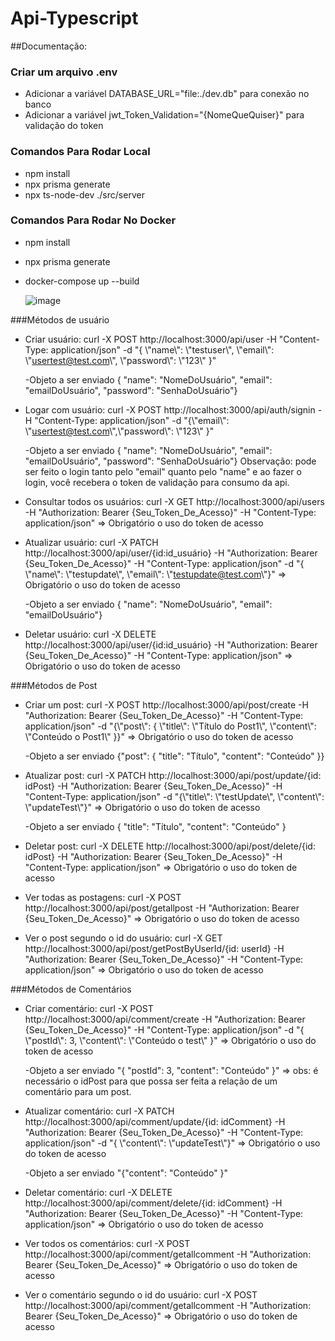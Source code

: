 # Api-Typescript

##Documentação: 
### Criar um arquivo .env
* Adicionar a variável DATABASE_URL="file:./dev.db" para conexão no banco
* Adicionar a variável jwt_Token_Validation="{NomeQueQuiser}" para validação do token
### Comandos Para Rodar Local
* npm install
* npx prisma generate
* npx ts-node-dev ./src/server

### Comandos Para Rodar No Docker
* npm install
* npx prisma generate
* docker-compose up --build



  ![image](https://github.com/Ecxpectro/Api-Typescript/assets/93262391/07dd0dcf-f154-422e-83d7-b0971f2a8ab1)


###Métodos de usuário

* Criar usuário: curl -X POST http://localhost:3000/api/user -H "Content-Type: application/json" -d "{ \\\"name\\\": \\\"testuser\\\", \\\"email\\\": \\\"usertest@test.com\\\", \\\"password\\\": \\\"123\\\" }"

   -Objeto a ser enviado { "name": "NomeDoUsuário", "email": "emailDoUsuário", "password": "SenhaDoUsuário"}

* Logar com usuário: curl -X POST http://localhost:3000/api/auth/signin -H "Content-Type: application/json" -d "{\\\"email\\\": \\\"usertest@test.com\\\",\\\"password\\\": \\\"123\\\"  }"

  -Objeto a ser enviado { "name": "NomeDoUsuário", "email": "emailDoUsuário", "password": "SenhaDoUsuário"} Observação: pode ser feito o login tanto pelo "email" quanto pelo "name" e ao fazer o login, você recebera o token de validação para consumo da api.

* Consultar todos os usuários: curl -X GET http://localhost:3000/api/users -H "Authorization: Bearer {Seu_Token_De_Acesso}" -H "Content-Type: application/json" => Obrigatório o uso do token de acesso

* Atualizar usuário: curl -X PATCH http://localhost:3000/api/user/{id:id_usuário} -H "Authorization: Bearer {Seu_Token_De_Acesso}" -H "Content-Type: application/json" -d "{ \\\"name\\\": \\\"testupdate\\\", \\\"email\\\": \\\"testupdate@test.com\\\"}" => Obrigatório o uso do token de acesso

  -Objeto a ser enviado { "name": "NomeDoUsuário", "email": "emailDoUsuário"}

* Deletar usuário: curl -X DELETE http://localhost:3000/api/user/{id:id_usuário} -H "Authorization: Bearer {Seu_Token_De_Acesso}" -H "Content-Type: application/json" => Obrigatório o uso do token de acesso

###Métodos de Post

* Criar um post: curl -X POST http://localhost:3000/api/post/create -H "Authorization: Bearer {Seu_Token_De_Acesso}" -H "Content-Type: application/json" -d "{\\\"post\\\": { \\\"title\\\": \\\"Título do Post1\\\", \\\"content\\\": \\\"Conteúdo o Post1\\\" }}" => Obrigatório o uso do token de acesso

  -Objeto a ser enviado {"post": { "title": "Título", "content": "Conteúdo" }}

* Atualizar post: curl -X PATCH http://localhost:3000/api/post/update/{id: idPost} -H "Authorization: Bearer {Seu_Token_De_Acesso}" -H "Content-Type: application/json" -d "{\\\"title\\\": \\\"testUpdate\\\", \\\"content\\\": \\\"updateTest\\\"}" => Obrigatório o uso do token de acesso

  -Objeto a ser enviado { "title": "Título", "content": "Conteúdo" }

* Deletar post: curl -X DELETE http://localhost:3000/api/post/delete/{id: idPost} -H "Authorization: Bearer {Seu_Token_De_Acesso}" -H "Content-Type: application/json" => Obrigatório o uso do token de acesso

* Ver todas as postagens: curl -X POST http://localhost:3000/api/post/getallpost -H "Authorization: Bearer {Seu_Token_De_Acesso}" => Obrigatório o uso do token de acesso

* Ver o post segundo o id do usuário: curl -X GET http://localhost:3000/api/post/getPostByUserId/{id: userId} -H "Authorization: Bearer {Seu_Token_De_Acesso}" -H "Content-Type: application/json" => Obrigatório o uso do token de acesso

###Métodos de Comentários

* Criar comentário: curl -X POST http://localhost:3000/api/comment/create -H "Authorization: Bearer {Seu_Token_De_Acesso}" -H "Content-Type: application/json" -d "{ \\\"postId\\\": 3, \\\"content\\\": \\\"Conteúdo o test\\\" }" => Obrigatório o uso do token de acesso

  -Objeto a ser enviado "{ "postId": 3, "content": "Conteúdo" }" => obs: é necessário o idPost para que possa ser feita a relação de um comentário para um post.

* Atualizar comentário: curl -X PATCH http://localhost:3000/api/comment/update/{id: idComment} -H "Authorization: Bearer {Seu_Token_De_Acesso}" -H "Content-Type: application/json" -d "{ \\\"content\\\": \\\"updateTest\\\"}" => Obrigatório o uso do token de acesso

   -Objeto a ser enviado "{"content": "Conteúdo" }"

* Deletar comentário: curl -X DELETE http://localhost:3000/api/comment/delete/{id: idComment} -H "Authorization: Bearer {Seu_Token_De_Acesso}" -H "Content-Type: application/json" => Obrigatório o uso do token de acesso

* Ver todos os comentários: curl -X POST http://localhost:3000/api/comment/getallcomment -H "Authorization: Bearer {Seu_Token_De_Acesso}" => Obrigatório o uso do token de acesso

* Ver o comentário segundo o id do usuário: curl -X POST http://localhost:3000/api/comment/getallcomment -H "Authorization: Bearer {Seu_Token_De_Acesso}" => Obrigatório o uso do token de acesso
